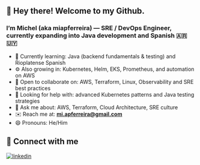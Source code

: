 ## 👋 Hey there! Welcome to my Github.

### I’m Michel (aka miapferreira) — SRE / DevOps Engineer, currently expanding into Java development and Spanish 🇦🇷🇺🇾

- 🌱 Currently learning: Java (backend fundamentals & testing) and Rioplatense Spanish
- ⚙️ Also growing in: Kubernetes, Helm, EKS, Prometheus, and automation on AWS
- 👯 Open to collaborate on: AWS, Terraform, Linux, Observability and SRE best practices
- 🤝 Looking for help with: advanced Kubernetes patterns and Java testing strategies
- 💬 Ask me about: AWS, Terraform, Cloud Architecture, SRE culture
- ✉️ Reach me at: **mi.apferreira@gmail.com**
- 😄 Pronouns: He/Him

## 🔗 Connect with me

[![linkedin](https://img.shields.io/badge/linkedin-0A66C2?style=for-the-badge&logo=linkedin&logoColor=white)](https://www.linkedin.com/in/michelapferreira/)
